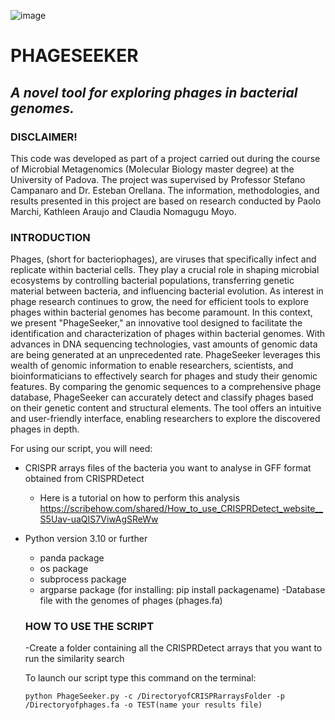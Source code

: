 ![image](https://github.com/claudianomagugumoyo/PHAGESEEKER/assets/135859146/4655b267-10cb-49ee-a99f-8b7a6f9e25bb)
# **PHAGESEEKER**
## *A novel tool for exploring phages in bacterial genomes.*

### **DISCLAIMER!**

This code was developed as part of a project carried out during the course of Microbial Metagenomics (Molecular Biology master degree) at the University of Padova. The project was supervised by Professor Stefano Campanaro and Dr. Esteban Orellana. The information, methodologies, and results presented in this project are based on research conducted by Paolo Marchi, Kathleen Araujo and Claudia Nomagugu Moyo.


### **INTRODUCTION**

Phages, (short for bacteriophages), are viruses that specifically infect and replicate within bacterial cells. They play a crucial role in shaping microbial ecosystems by controlling bacterial populations, transferring genetic material between bacteria, and influencing bacterial evolution. As interest in phage research continues to grow, the need for efficient tools to explore phages within bacterial genomes has become paramount. In this context, we present "PhageSeeker," an innovative tool designed to facilitate the identification and characterization of phages within bacterial genomes. With advances in DNA sequencing technologies, vast amounts of genomic data are being generated at an unprecedented rate. PhageSeeker leverages this wealth of genomic information to enable researchers, scientists, and bioinformaticians to effectively search for phages and study their genomic features. By comparing the genomic sequences to a comprehensive phage database, PhageSeeker can accurately detect and classify phages based on their genetic content and structural elements. The tool offers an intuitive and user-friendly interface, enabling researchers to explore the discovered phages in depth.

For using our script, you will need:

- CRISPR arrays files of the bacteria you want to analyse in GFF format obtained from CRISPRDetect
  - Here is a tutorial on how to perform this analysis https://scribehow.com/shared/How_to_use_CRISPRDetect_website__S5Uav-uaQIS7ViwAgSReWw
  
- Python version 3.10 or further
  - panda package
  - os package
  - subprocess package
  - argparse package
  (for installing: pip install packagename)
  -Database file with the genomes of phages (phages.fa)
  
  ### **HOW TO USE THE SCRIPT**
  
  -Create a folder containing all the CRISPRDetect arrays that you want to run the similarity search
   
  To launch our script type this command on the terminal:
  
  ```python PhageSeeker.py -c /DirectoryofCRISPRarraysFolder -p /Directoryofphages.fa -o TEST(name your results file)```
  
  
  

